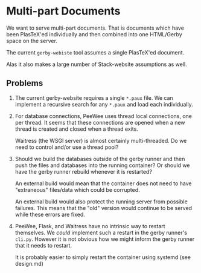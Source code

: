 # Multi-part Documents

We want to serve multi-part documents. That is documents which have been
PlasTeX'ed individually and then combined into one HTML/Gerby space on the
server.

The current `gerby-webiste` tool assumes a single PlasTeX'ed document.

Alas it also makes a large number of Stack-website assumptions as well.

## Problems

1. The current gerby-website requires a single `*.paux` file. We can
   implement a recursive search for any `*.paux` and load each individually.

2. For database connections, PeeWee uses thread local connections, one per
   thread. It seems that these connections are opened when a new thread is
   created and closed when a thread exits.

   Waitress (the WSGI server) is almost certainly multi-threaded. Do we
   need to control and/or use a thread pool?

3. Should we build the databases outside of the gerby runner and then push
   the files and databases into the running container? Or should we have
   the gerby runner rebuild whenever it is restarted?

   An external build would mean that the container does not need to have
   "extraneous" files/data which could be corrupted.

   An external build would also protect the running server from possible
   failures. This means that the "old" version would continue to be served
   while these errors are fixed.

4. PeeWee, Flask, and Waitress have no intrinsic way to restart
   themselves. We *could* implement such a restart in the gerby runner's
   `cli.py`. However it is not obvious how we might inform the gerby
   runner that it needs to restart.

   It is probably easier to simply restart the container using systemd
   (see design.md)

